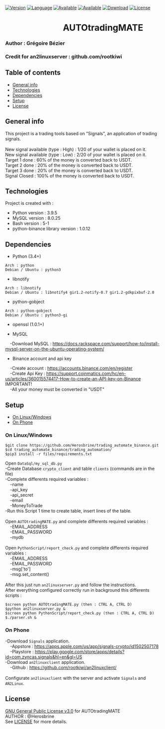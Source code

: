 [![Version](https://img.shields.io/badge/Version-1.0-blue.svg?style=for-the-badge)]()
[![Language](https://img.shields.io/badge/Python-3.4%2B-brightgreen.svg?style=for-the-badge)]()
[![Available](https://img.shields.io/badge/Available-%20Debian-red.svg?style=for-the-badge)]()
[![Available](https://img.shields.io/badge/Available-%20Windows-red.svg?style=for-the-badge)]()
[![Download](https://img.shields.io/badge/Size-410KO-brightgreen.svg?style=for-the-badge)]()
[![License](https://img.shields.io/badge/License-GPL%20v3%2B-red.svg?style=for-the-badge)](https://github.com/Herosbrine/trading_automate_binance/blob/main/LICENSE)

# &nbsp;&nbsp;&nbsp;&nbsp;&nbsp;&nbsp;&nbsp;&nbsp;&nbsp;&nbsp;&nbsp;&nbsp;&nbsp;&nbsp;&nbsp;&nbsp;&nbsp;&nbsp;&nbsp;&nbsp;&nbsp;&nbsp;&nbsp;&nbsp;&nbsp;&nbsp;&nbsp;&nbsp;AUTOtradingMATE

### Author : Grégoire Bézier
### Credit for an2linuxserver : github.com/rootkiwi

## Table of contents
* [General info](#general-info)
* [Technologies](#technologies)
* [Dependencies](#dependencies)
* [Setup](#setup)
* [License](#license)

## General info
This project is a trading tools based on "Signals", an application of trading signals.<br />
<br />
New signal available (type : High) : 1/20 of your wallet is placed on it.<br />
New signal available (type : Low) : 2/20 of your wallet is placed on it.<br />
Target 1 done : 60% of the money is converted back to USDT.<br />
Target 2 done : 20% of the money is converted back to USDT.<br />
Target 3 done : 20% of the money is converted back to USDT.<br />
Signal Closed : 100% of the money is converted back to USDT.<br />

## Technologies
Project is created with :
* Python version : 3.9.5
* MySQL version : 8.0.25
* Bash version : 5-1
* python-binance library version : 1.0.12

## Dependencies

* Python (3.4+)
```
Arch : python
Debian / Ubuntu : python3
```
* libnotify
```
Arch : libnotify
Debian / Ubuntu : libnotify4 gir1.2-notify-0.7 gir1.2-gdkpixbuf-2.0
```
* python-gobject
```
Arch : python-gobject
Debian / Ubuntu : python3-gi
```
* openssl (1.0.1+)

* MySQL

&nbsp;&nbsp;&nbsp;&nbsp;-Download MySQL : https://docs.rackspace.com/support/how-to/install-mysql-server-on-the-ubuntu-operating-system/

* Binance account and api key

&nbsp;&nbsp;&nbsp;&nbsp;-Create account : https://accounts.binance.com/en/register <br />
&nbsp;&nbsp;&nbsp;&nbsp;-Create Api Key : https://support.coinmatics.com/hc/en-us/articles/360015574417-How-to-create-an-API-key-on-Binance <br />
IMPORTANT! <br />
&nbsp;&nbsp;&nbsp;&nbsp;-All your money must be converted in "USDT" <br />

## Setup
* [On Linux/Windows](#on-linuxwindows)
* [On Phone](#on-phone)

### On Linux/Windows
```
$git clone https://github.com/Herosbrine/trading_automate_binance.git
$cd trading_automate_binance/trading_automation/
$pip3 install -r files/requirements.txt
```
Open `DataSql/my_sql_db.py` <br />
-Create Database `crypto_client` and table `clients` (commands are in the file)<br />
-Complete differents required variables : <br />
&nbsp;&nbsp;&nbsp;&nbsp;-name <br />
&nbsp;&nbsp;&nbsp;&nbsp;-api_key <br />
&nbsp;&nbsp;&nbsp;&nbsp;-api_secret <br />
&nbsp;&nbsp;&nbsp;&nbsp;-email <br />
&nbsp;&nbsp;&nbsp;&nbsp;-MoneyToTrade <br />
-Run this Script 1 time to create table, insert lines of the table. <br />
<br />
Open `AUTOtradingMATE.py` and complete differents required variables : <br />
&nbsp;&nbsp;&nbsp;&nbsp;-EMAIL_ADDRESS <br />
&nbsp;&nbsp;&nbsp;&nbsp;-EMAIL_PASSWORD <br />
&nbsp;&nbsp;&nbsp;&nbsp;-mydb <br />
<br />
Open `PythonScript/report_check.py` and complete differents required variables : <br />
&nbsp;&nbsp;&nbsp;&nbsp;-EMAIL_ADDRESS <br />
&nbsp;&nbsp;&nbsp;&nbsp;-EMAIL_PASSWORD <br />
&nbsp;&nbsp;&nbsp;&nbsp;-msg['to']<br />
&nbsp;&nbsp;&nbsp;&nbsp;-msg.set_content()<br />
<br>
After this just run `an2linuxserver.py` and follow the instructions. <br />
After everything configured correctly run in background this differents scripts :
```
$screen python AUTOtradingMATE.py (then : CTRL A, CTRL D)
$python an2linuxserver.py &
$screen python PythonScript/report_check.py (then : CTRL A, CTRL D)
$./parser.sh &
```


### On Phone

-Download `Signals` application. <br />
&nbsp;&nbsp;&nbsp;&nbsp;-Appstore : https://apps.apple.com/us/app/signals-crypto/id1502507178 <br />
&nbsp;&nbsp;&nbsp;&nbsp;-Playstore : https://play.google.com/store/apps/details?id=com.zyncas.signals&hl=en&gl=US <br />
-Download `an2linuxclient` application. <br />
&nbsp;&nbsp;&nbsp;&nbsp;-Github : https://github.com/rootkiwi/an2linuxclient/ <br />
<br />
Configurate `an2linuxclient` with the server and activate `Signals` and `AN2Linux`. <br />

## License

[GNU General Public License v3.0](https://www.gnu.org/licenses/gpl-3.0.html) for AUTOtradingMATE <br />
AUTHOR : @Herosbrine <br />
See [LICENSE](LICENSE) for more details.
<br />
